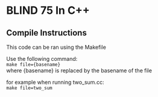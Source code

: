 # BLIND 75 In C++
## Compile Instructions
This code can be ran using the Makefile  
  
Use the following command:  
`make file={basename}`  
where {basename} is replaced by the basename of the file   
  
for example when running two_sum.cc:  
`make file=two_sum`